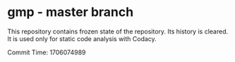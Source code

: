 # gmp - master branch

This repository contains frozen state of the repository.
Its history is cleared. It is used only for static code
analysis with Codacy.

Commit Time: 1706074989